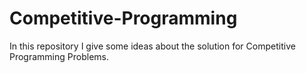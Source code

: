 # Competitive-Programming

In this repository I give some ideas about the solution for Competitive Programming Problems.
